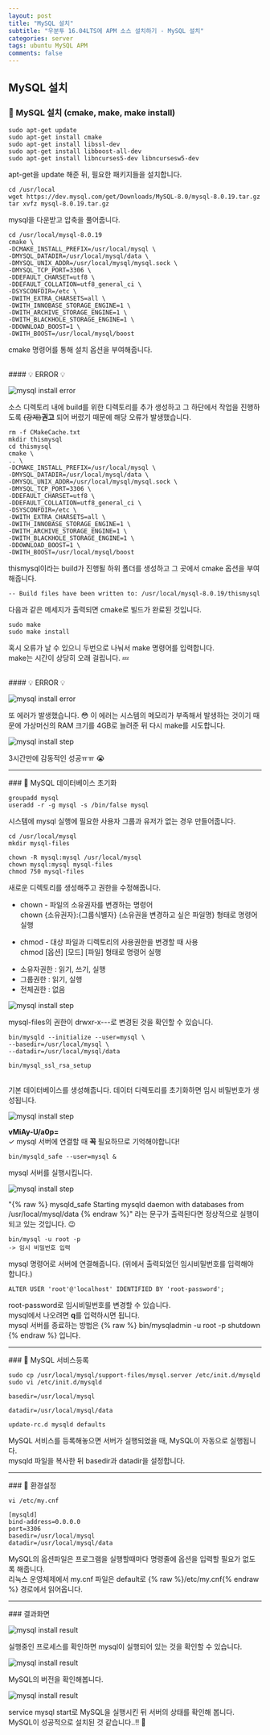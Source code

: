 ```yaml
---  
layout: post  
title: "MySQL 설치"  
subtitle: "우분투 16.04LTS에 APM 소스 설치하기 - MySQL 설치"  
categories: server
tags: ubuntu MySQL APM
comments: false  
---  
```

## MySQL 설치

### &#128204; MySQL 설치 (cmake, make, make install)

```
sudo apt-get update
sudo apt-get install cmake
sudo apt-get install libssl-dev
sudo apt-get install libboost-all-dev
sudo apt-get install libncurses5-dev libncursesw5-dev
```

apt-get을 update 해준 뒤, 필요한 패키지들을 설치합니다.   

```
cd /usr/local
wget https://dev.mysql.com/get/Downloads/MySQL-8.0/mysql-8.0.19.tar.gz
tar xvfz mysql-8.0.19.tar.gz
```

mysql을 다운받고 압축을 풀어줍니다.  

```
cd /usr/local/mysql-8.0.19
cmake \
-DCMAKE_INSTALL_PREFIX=/usr/local/mysql \
-DMYSQL_DATADIR=/usr/local/mysql/data \
-DMYSQL_UNIX_ADDR=/usr/local/mysql/mysql.sock \
-DMYSQL_TCP_PORT=3306 \
-DDEFAULT_CHARSET=utf8 \
-DDEFAULT_COLLATION=utf8_general_ci \
-DSYSCONFDIR=/etc \
-DWITH_EXTRA_CHARSETS=all \
-DWITH_INNOBASE_STORAGE_ENGINE=1 \
-DWITH_ARCHIVE_STORAGE_ENGINE=1 \
-DWITH_BLACKHOLE_STORAGE_ENGINE=1 \
-DDOWNLOAD_BOOST=1 \
-DWITH_BOOST=/usr/local/mysql/boost 
```

cmake 명령어를 통해 설치 옵션을 부여해줍니다.  

<br>
#### &#128161; ERROR &#128161;

![mysql install error](/assets/mysql/error3.JPG)

소스 디렉토리 내에 build를 위한 디렉토리를 추가 생성하고 그 하단에서 작업을 진행하도록 ~~(강제)~~**권고** 되어 버렸기 때문에 
해당 오류가 발생했습니다.  

```
rm -f CMakeCache.txt
mkdir thismysql
cd thismysql
cmake \
.. \
-DCMAKE_INSTALL_PREFIX=/usr/local/mysql \
-DMYSQL_DATADIR=/usr/local/mysql/data \
-DMYSQL_UNIX_ADDR=/usr/local/mysql/mysql.sock \
-DMYSQL_TCP_PORT=3306 \
-DDEFAULT_CHARSET=utf8 \
-DDEFAULT_COLLATION=utf8_general_ci \
-DSYSCONFDIR=/etc \
-DWITH_EXTRA_CHARSETS=all \
-DWITH_INNOBASE_STORAGE_ENGINE=1 \
-DWITH_ARCHIVE_STORAGE_ENGINE=1 \
-DWITH_BLACKHOLE_STORAGE_ENGINE=1 \
-DDOWNLOAD_BOOST=1 \
-DWITH_BOOST=/usr/local/mysql/boost 
```

thismysql이라는 build가 진행될 하위 폴더를 생성하고 그 곳에서 cmake 옵션을 부여해줍니다.  

```
-- Build files have been written to: /usr/local/mysql-8.0.19/thismysql
```

다음과 같은 메세지가 출력되면 cmake로 빌드가 완료된 것입니다.   

```
sudo make
sudo make install
```

혹시 오류가 날 수 있으니 두번으로 나눠서 make 명령어를 입력합니다.  
make는 시간이 상당히 오래 걸립니다. &#128164;  

<br>
#### &#128161; ERROR &#128161;

![mysql install error](/assets/mysql/error4.JPG)

또 에러가 발생했습니다. &#128563; 이 에러는 시스템의 메모리가 부족해서 발생하는 것이기 때문에 
가상머신의 RAM 크기를 4GB로 늘려준 뒤 다시 make를 시도합니다.  

![mysql install step](/assets/mysql/step1.JPG)

3시간만에 감동적인 성공ㅠㅠ &#128557;
<br>
<hr>
### &#128204; MySQL 데이터베이스 초기화

```
groupadd mysql
useradd -r -g mysql -s /bin/false mysql
```

시스템에 mysql 실행에 필요한 사용자 그룹과 유저가 없는 경우 만들어줍니다.  

```
cd /usr/local/mysql
mkdir mysql-files

chown -R mysql:mysql /usr/local/mysql
chown mysql:mysql mysql-files
chmod 750 mysql-files
```

새로운 디렉토리를 생성해주고 권한을 수정해줍니다.
* chown - 파일의 소유권자를 변경하는 명령어  
chown {소유권자}:{그룹식별자} {소유권을 변경하고 싶은 파일명} 형태로 명령어 실행  

* chmod - 대상 파일과 디렉토리의 사용권한을 변경할 때 사용  
chmod [옵션] [모드] [파일] 형태로 명령어 실행  
- 소유자권한 : 읽기, 쓰기, 실행  
- 그룹권한 : 읽기, 실행  
- 전체권한 : 없음  

![mysql install step](/assets/mysql/step2.JPG)

mysql-files의 권한이 drwxr-x---로 변경된 것을 확인할 수 있습니다.  
 
```
bin/mysqld --initialize --user=mysql \
--basedir=/usr/local/mysql \
--datadir=/usr/local/mysql/data

bin/mysql_ssl_rsa_setup
```

<br>
기본 데이터베이스를 생성해줍니다.  
데이터 디렉토리를 초기화하면 임시 비밀번호가 생성됩니다.  

![mysql install step](/assets/mysql/step3.JPG)

**vMiAy-U/a0p=**  
&#10003; mysql 서버에 연결할 때 **꼭** 필요하므로 기억해야합니다!

```
bin/mysqld_safe --user=mysql &
```

mysql 서버를 실행시킵니다.

![mysql install step](/assets/mysql/step4.JPG)

"{% raw %} mysqld_safe Starting mysqld daemon with databases from /usr/local/mysql/data {% endraw %}" 라는 문구가 출력된다면 
정상적으로 실행이 되고 있는 것입니다. &#128521;  

```
bin/mysql -u root -p
-> 임시 비밀번호 입력
```

mysql 명령어로 서버에 연결해줍니다.
(위에서 출력되었던 임시비밀번호를 입력해야 합니다.)

```
ALTER USER 'root'@'localhost' IDENTIFIED BY 'root-password';
```

root-password로 임시비밀번호를 변경할 수 있습니다.  
mysql에서 나오려면 **q**를 입력하시면 됩니다.  
mysql 서버를 종료하는 방법은 {% raw %} bin/mysqladmin -u root -p shutdown {% endraw %} 입니다.
<br>
<hr>
### &#128204; MySQL 서비스등록

```
sudo cp /usr/local/mysql/support-files/mysql.server /etc/init.d/mysqld
sudo vi /etc/init.d/mysqld

basedir=/usr/local/mysql

datadir=/usr/local/mysql/data

update-rc.d mysqld defaults
```

MySQL 서비스를 등록해놓으면 서버가 실행되었을 때, MySQL이 자동으로 실행됩니다.  
mysqld 파일을 복사한 뒤 basedir과 datadir을 설정합니다.
<br>
<hr>
### &#128204; 환경설정

```
vi /etc/my.cnf

[mysqld]
bind-address=0.0.0.0
port=3306
basedir=/usr/local/mysql
datadir=/usr/local/mysql/data
```

MySQL의 옵션파일은 프로그램을 실행할때마다 명령줄에 옵션을 입력할 필요가 없도록 해줍니다.  
리눅스 운영체제에서 my.cnf 파일은 default로 {% raw %}/etc/my.cnf{% endraw %} 경로에서 읽어옵니다.
<br>
<hr>
### 결과화면

![mysql install result](/assets/mysql/result.JPG)

실행중인 프로세스를 확인하면 mysql이 실행되어 있는 것을 확인할 수 있습니다.  

![mysql install result](/assets/mysql/result2.JPG)

MySQL의 버전을 확인해봅니다.
  
![mysql install result](/assets/mysql/result4.JPG)

service mysql start로 MySQL을 실행시킨 뒤 서버의 상태를 확인해 봅니다.  
MySQL이 성공적으로 설치된 것 같습니다..!! &#128582;  

